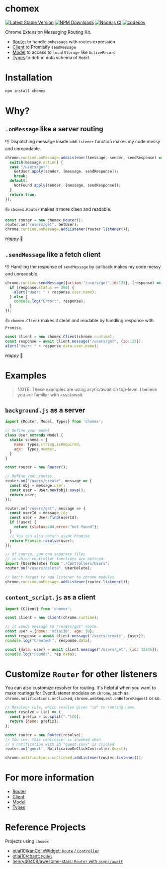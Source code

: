 chomex
========

[![Latest Stable Version](https://img.shields.io/npm/v/chomex.svg)](https://www.npmjs.com/package/chomex)
[![NPM Downloads](https://img.shields.io/npm/dt/chomex.svg)](https://www.npmjs.com/package/chomex)
[![Node.js CI](https://github.com/otiai10/chomex/workflows/Node.js%20CI/badge.svg)](https://github.com/otiai10/chomex/actions?query=workflow%3A%22Node.js+CI%22)
[![codecov](https://codecov.io/gh/otiai10/chomex/branch/main/graph/badge.svg?token=n6lt67hpyd)](https://codecov.io/gh/otiai10/chomex)

Chrome Extension Messaging Routing Kit.

- [Router](https://github.com/otiai10/chomex/tree/master/src/Router/README.md) to handle `onMessage` with routes expression
- [Client](https://github.com/otiai10/chomex/tree/master/src/Client/README.md) to Promisify `sendMessage`
- [Model](https://github.com/otiai10/chomex/tree/master/src/Model/README.md) to access to `localStorage` like `ActiveRecord`
- [Types](https://github.com/otiai10/chomex/tree/master/src/Model/Types/README.md) to define data schema of `Model`

# Installation

```sh
npm install chomex
```

# Why?

## `.onMessage` like a server routing

:-1: Dispatching message inside `addListener` function makes my code messy and unreeadable.

```javascript
chrome.runtime.onMessage.addListener((message, sender, sendResponse) => {
  switch(message.action) {
  case "/users/get":
    GetUser.apply(sender, [message, sendResponse]);
    break;
  default:
    NotFound.apply(sender, [message, sendResponse]);
  }
  return true;
});
```

:+1: `chomex.Router` makes it more claen and readable.

```javascript
const router = new chomex.Router();
router.on("/users/get", GetUser);
chrome.runtime.onMessage.addListener(router.listener());
```

_Happy_ :hugs:

## `.sendMessage` like a fetch client

:-1: Handling the response of `sendMessage` by callback makes my code messy and unreadable.

```js
chrome.runtime.sendMessage({action:"/users/get",id:123}, (response) => {
  if (response.status == 200) {
    alert("User: " + response.user.name);
  } else {
    console.log("Error:", response);
  }
});
```

:+1: `chomex.Client` makes it clean and readable by handling response with `Promise`.

```js
const client = new chomex.Client(chrome.runtime);
const response = await client.message("/users/get", {id:123});
alert("User: " + response.data.user.name);
```

_Happy_ :hugs:

# Examples

> NOTE: These examples are using async/await on top-level. I believe you are familiar with asyc/await.

## `background.js` as a server

```javascript
import {Router, Model, Types} from 'chomex';

// Define your model
class User extends Model {
  static schema = {
    name: Types.string.isRequired,
    age:  Types.number,
  }
}

const router = new Router();

// Define your routes
router.on("/users/create", message => {
  const obj = message.user;
  const user = User.new(obj).save();
  return user;
});

router.on("/users/get", message => {
  const userId = message.id;
  const user = User.find(userId);
  if (!user) {
    return {status:404,error:"not found"};
  }
  // You can also return async Promise
  return Promise.resolve(user);
});

// Of course, you can separate files
// in which controller functions are defined.
import {UserDelete} from "./Controllers/Users";
router.on("/users/delete", UserDelete);

// Don't forget to add listener to chrome modules.
chrome.runtime.onMessage.addListener(router.listener());
```

## `content_script.js` as a client

```javascript
import {Client} from 'chomex';

const client = new Client(chrome.runtime);

// it sends message to "/users/get" route.
const user = {name: 'otiai10', age: 30};
const response = await client.message('/users/create', {user});
console.log("Created!", response.data);

const {data: user} = await client.message('/users/get', {id: 12345});
console.log("Found:", res.data);
```

# Customize `Router` for other listeners

You can also customize resolver for routing.
It's helpful when you want to make routings for EventListener modules on `chrome`, such as `chrome.notifications.onClicked`, `chrome.webRequest.onBeforeRequest` or so.

```javascript
// Resolver rule, which resolve given "id" to routing name.
const resolve = (id) => {
  const prefix = id.split(".")[0];
  return {name: prefix};
};

const router = new Router(resolve);
// You see, this controller is invoked when
// a notification with ID "quest.xxxx" is clicked.
router.on('quest', NotificaionOnClickController.Quest);

chrome.notifications.onClicked.addListener(router.listener());
```

# For more information

- [Router](https://github.com/otiai10/chomex/tree/master/src/Router/README.md)
- [Client](https://github.com/otiai10/chomex/tree/master/src/Client/README.md)
- [Model](https://github.com/otiai10/chomex/tree/master/src/Model/README.md)
- [Types](https://github.com/otiai10/chomex/tree/master/src/Model/Types/README.md)

# Reference Projects

Projects using `chomex`

- [otiai10/kanColleWidget: `Route` / `Controller`](https://github.com/otiai10/kanColleWidget/blob/master/src/js/Application/Routes/MessageRoutes.js)
- [otiai10/chant: `Model`](https://github.com/otiai10/chant/blob/master/client/src/js/models/index.js)
- [henry40408/awesome-stars: `Router` with `async/await`](https://github.com/henry40408/awesome-stars/blob/6417543a998d9bfb5504c60dc35fe38d04a9b694/app/scripts/background/messageRouter.js#L25-L33)
